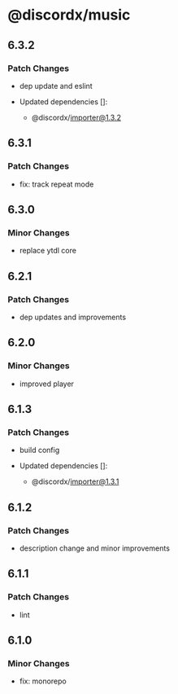 # @discordx/music

## 6.3.2

### Patch Changes

- dep update and eslint

- Updated dependencies []:
  - @discordx/importer@1.3.2

## 6.3.1

### Patch Changes

- fix: track repeat mode

## 6.3.0

### Minor Changes

- replace ytdl core

## 6.2.1

### Patch Changes

- dep updates and improvements

## 6.2.0

### Minor Changes

- improved player

## 6.1.3

### Patch Changes

- build config

- Updated dependencies []:
  - @discordx/importer@1.3.1

## 6.1.2

### Patch Changes

- description change and minor improvements

## 6.1.1

### Patch Changes

- lint

## 6.1.0

### Minor Changes

- fix: monorepo
